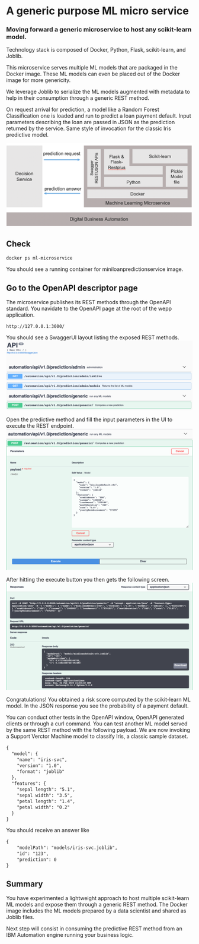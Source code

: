# A generic purpose ML micro service

### Moving forward a generic microservice to host any scikit-learn model. 

Technology stack is composed of Docker, Python, Flask, scikit-learn, and Joblib.

This microservice serves multiple ML models that are packaged in the Docker image. These ML models can even be placed out of the Docker image for more genericity.

We leverage Joblib to serialize the ML models augmented with metadata to help in their consumption through a generic REST method.

On request arrival for prediction, a model like a Random Forest Classification one is loaded and run to predict a loan payment default.
Input parameters describing the loan are passed in JSON as the prediction returned by the service.
Same style of invocation for the classic Iris predictive model.


 ![Flow](../../../../docs/images/ml-model-joblib-microservice-architecture.png "ML microservice stack")

## Check
```console
docker ps ml-microservice 
```
You should see a running container for miniloanpredictionservice image.

## Go to the OpenAPI descriptor page
The microservice publishes its REST methods through the OpenAPI standard.
You navidate to the OpenAPI page at the root of the wepp application.
```console
http://127.0.0.1:3000/ 
```
You should see a SwaggerUI layout listing the exposed REST methods.
![Flow](../../../../docs/images/ml-model-dynamic-hosting-openapi-screen-1.png "OpenAPI menu")

Open the predictive method and fill the input parameters in the UI to execute the REST endpoint.
![Flow](../../../../docs/images/ml-model-dynamic-hosting-openapi-screen-2.png "Prediction inputs")

After hitting the execute button you then gets the following screen.
![Flow](../../../../docs/images/ml-model-dynamic-hosting-openapi-screen-3.png "Prediction results")

Congratulations! You obtained a risk score computed by the scikit-learn ML model.
In the JSON response you see the probability of a payment default.

You can conduct other tests in the OpenAPI window, OpenAPI generated clients or through a curl command.
You can test another ML model served by the same REST method with the following payload. We are now invoking a Support Verctor Machine model to classify Iris, a classic sample dataset.

```console
{
  "model": {
    "name": "iris-svc",
    "version": "1.0",
    "format": "joblib"
  },
  "features": {
    "sepal length": "5.1",
    "sepal width": "3.5",
    "petal length": "1.4",
    "petal width": "0.2"
  }
}
```
You should receive an answer like
```console
{
    "modelPath": "models/iris-svc.joblib",
    "id": "123",
    "prediction": 0
}
```

## Summary
You have experimented a lightweight approach to host multiple scikit-learn ML models and expose them through a generic REST method.
The Docker image includes the ML models prepared by a data scientist and shared as Joblib files.

Next step will consist in consuming the predictive REST method from an IBM Automation engine running your business logic.

 

